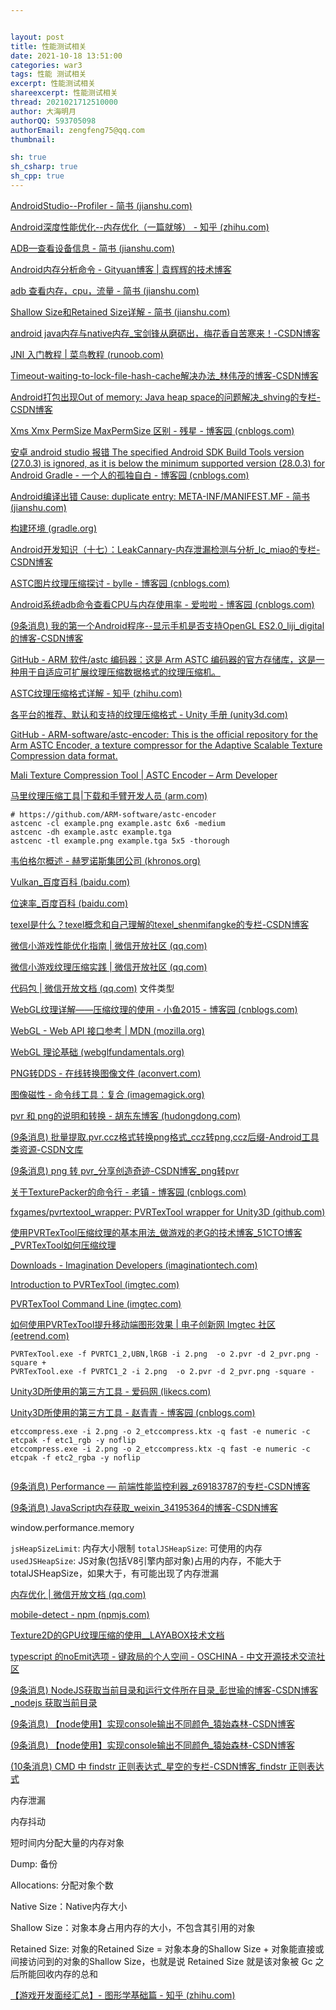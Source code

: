```yaml
---


layout: post
title: 性能测试相关
date: 2021-10-18 13:51:00
categories: war3
tags: 性能 测试相关
excerpt: 性能测试相关
shareexcerpt: 性能测试相关
thread: 2021021712510000
author: 大海明月
authorQQ: 593705098
authorEmail: zengfeng75@qq.com
thumbnail:

sh: true
sh_csharp: true
sh_cpp: true
---
```




[AndroidStudio--Profiler - 简书 (jianshu.com)](https://www.jianshu.com/p/81f6cc3d0932)

[Android深度性能优化--内存优化（一篇就够） - 知乎 (zhihu.com)](https://zhuanlan.zhihu.com/p/111436353)

[ADB—查看设备信息 - 简书 (jianshu.com)](https://www.jianshu.com/p/811741a2ad97)

[Android内存分析命令 - Gityuan博客 | 袁辉辉的技术博客](http://gityuan.com/2016/01/02/memory-analysis-command/)

[adb 查看内存，cpu，流量 - 简书 (jianshu.com)](https://www.jianshu.com/p/6eca57b5885e)

[Shallow Size和Retained Size详解 - 简书 (jianshu.com)](https://www.jianshu.com/p/851b5bb0a4d4)

[android java内存与native内存_宝剑锋从磨砺出，梅花香自苦寒来！-CSDN博客](https://blog.csdn.net/dajian790626/article/details/9453815?utm_medium=distribute.pc_relevant.none-task-blog-2~default~CTRLIST~default-3.no_search_link&depth_1-utm_source=distribute.pc_relevant.none-task-blog-2~default~CTRLIST~default-3.no_search_link)

[JNI 入门教程 | 菜鸟教程 (runoob.com)](https://www.runoob.com/w3cnote/jni-getting-started-tutorials.html)





[Timeout-waiting-to-lock-file-hash-cache解决办法_林伟茂的博客-CSDN博客](https://blog.csdn.net/weixin_42814000/article/details/107500661)

[Android打包出现Out of memory: Java heap space的问题解决_shving的专栏-CSDN博客](https://blog.csdn.net/shving/article/details/103271661)

[Xms Xmx PermSize MaxPermSize 区别 - 残星 - 博客园 (cnblogs.com)](https://www.cnblogs.com/mingforyou/p/2378143.html)

[安卓 android studio 报错 The specified Android SDK Build Tools version (27.0.3) is ignored, as it is below the minimum supported version (28.0.3) for Android Gradle - 一个人的孤独自白 - 博客园 (cnblogs.com)](https://www.cnblogs.com/-mrl/p/11130857.html)

[Android编译出错 Cause: duplicate entry: META-INF/MANIFEST.MF - 简书 (jianshu.com)](https://www.jianshu.com/p/88696b05182b)

[构建环境 (gradle.org)](https://docs.gradle.org/current/userguide/build_environment.html)

[Android开发知识（十七）：LeakCannary-内存泄漏检测与分析_lc_miao的专栏-CSDN博客](https://blog.csdn.net/lc_miao/article/details/86554617)

[ASTC图片纹理压缩探讨 - bylle - 博客园 (cnblogs.com)](https://www.cnblogs.com/bylle/p/12212823.html)

[Android系统adb命令查看CPU与内存使用率 - 爱啦啦 - 博客园 (cnblogs.com)](https://www.cnblogs.com/wucaiyun1/p/6559565.html)

[(9条消息) 我的第一个Android程序--显示手机是否支持OpenGL ES2.0_liji_digital的博客-CSDN博客](https://blog.csdn.net/liji_digital/article/details/79326696)



[GitHub - ARM 软件/astc 编码器：这是 Arm ASTC 编码器的官方存储库，这是一种用于自适应可扩展纹理压缩数据格式的纹理压缩机。](https://github.com/ARM-software/astc-encoder)

[ASTC纹理压缩格式详解 - 知乎 (zhihu.com)](https://zhuanlan.zhihu.com/p/158740249)

[各平台的推荐、默认和支持的纹理压缩格式 - Unity 手册 (unity3d.com)](https://docs.unity3d.com/cn/current/Manual/class-TextureImporterOverride.html)

[GitHub - ARM-software/astc-encoder: This is the official repository for the Arm ASTC Encoder, a texture compressor for the Adaptive Scalable Texture Compression data format.](https://github.com/ARM-software/astc-encoder)

[Mali Texture Compression Tool | ASTC Encoder – Arm Developer](https://developer.arm.com/tools-and-software/graphics-and-gaming/mali-texture-compression-tool/astc-encoder)

[马里纹理压缩工具|下载和手臂开发人员 (arm.com)](https://developer.arm.com/tools-and-software/graphics-and-gaming/mali-texture-compression-tool/downloads)



```
# https://github.com/ARM-software/astc-encoder
astcenc -cl example.png example.astc 6x6 -medium
astcenc -dh example.astc example.tga
astcenc -tl example.png example.tga 5x5 -thorough
```







[韦伯格尔概述 - 赫罗诺斯集团公司 (khronos.org)](https://www.khronos.org/webgl/)

[Vulkan_百度百科 (baidu.com)](https://baike.baidu.com/item/Vulkan/17543632?fr=aladdin)

[位速率_百度百科 (baidu.com)](https://baike.baidu.com/item/位速率/12715320)

[texel是什么？texel概念和自己理解的texel_shenmifangke的专栏-CSDN博客](https://blog.csdn.net/shenmifangke/article/details/56676471)



[微信小游戏性能优化指南 | 微信开放社区 (qq.com)](https://developers.weixin.qq.com/community/minigame/doc/000806f38504b0147289a102c5bc04)

[微信小游戏纹理压缩实践 | 微信开放社区 (qq.com)](https://developers.weixin.qq.com/community/minigame/doc/0002a69c534c88d388693f5a756804)

[代码包 | 微信开放文档 (qq.com)](https://developers.weixin.qq.com/minigame/dev/guide/framework/code-package.html#文件类型) 文件类型



[WebGL纹理详解——压缩纹理的使用 - 小鱼2015 - 博客园 (cnblogs.com)](https://www.cnblogs.com/xyptechnology/p/12784668.html)

[WebGL - Web API 接口参考 | MDN (mozilla.org)](https://developer.mozilla.org/zh-CN/docs/Web/API/WebGL_API#webgl_2)

[WebGL 理论基础 (webglfundamentals.org)](https://webglfundamentals.org/webgl/lessons/zh_cn/)



[PNG转DDS - 在线转换图像文件 (aconvert.com)](https://www.aconvert.com/cn/image/png-to-dds/)



[图像磁性 - 命令线工具：复合 (imagemagick.org)](https://imagemagick.org/script/composite.php)



[pvr 和 png的说明和转换 - 胡东东博客 (hudongdong.com)](https://blog.hudongdong.com/skill/122.html)

[(9条消息) 批量提取.pvr.ccz格式转换png格式_ccz转png,ccz后缀-Android工具类资源-CSDN文库](https://download.csdn.net/download/qq_16763777/7534503?spm=1001.2101.3001.5697)

[(9条消息) png 转 pvr_分享创造奇迹-CSDN博客_png转pvr](https://blog.csdn.net/Yinyangyuan/article/details/77105064?spm=1001.2101.3001.6650.2&utm_medium=distribute.pc_relevant.none-task-blog-2~default~OPENSEARCH~default-2.no_search_link&depth_1-utm_source=distribute.pc_relevant.none-task-blog-2~default~OPENSEARCH~default-2.no_search_link)

[关于TexturePacker的命令行 - 老镇 - 博客园 (cnblogs.com)](https://www.cnblogs.com/sandal1980/articles/3904623.html)

[fxgames/pvrtextool_wrapper: PVRTexTool wrapper for Unity3D (github.com)](https://github.com/fxgames/pvrtextool_wrapper)

[使用PVRTexTool压缩纹理的基本用法_做游戏的老G的技术博客_51CTO博客_PVRTexTool如何压缩纹理](https://blog.51cto.com/goldlion/1539215)

[Downloads - Imagination Developers (imaginationtech.com)](https://developer.imaginationtech.com/downloads/)

[Introduction to PVRTexTool (imgtec.com)](https://docs.imgtec.com/oxy_ex-2/UtilitiesSrc/PVRTexTool/Documentation/PVRTexTool_Manual/topics/pvrtextool_introduction.html?__hstc=83658185.f554388c38954a9b04e6a61f36df0756.1635407087454.1635407087454.1635407087454.1&__hssc=83658185.5.1635407087454&__hsfp=1675283027)

[PVRTexTool Command Line (imgtec.com)](https://docs.imgtec.com/oxy_ex-2/UtilitiesSrc/PVRTexTool/Documentation/PVRTexTool_Manual/topics/pvrtextool_commandline.html)

[如何使用PVRTexTool提升移动端图形效果 | 电子创新网 Imgtec 社区 (eetrend.com)](http://imgtec.eetrend.com/content/2020/100050623.html)



```
PVRTexTool.exe -f PVRTC1_2,UBN,lRGB -i 2.png  -o 2.pvr -d 2_pvr.png -square +
PVRTexTool.exe -f PVRTC1_2 -i 2.png  -o 2.pvr -d 2_pvr.png -square -
```



[Unity3D所使用的第三方工具 - 爱码网 (likecs.com)](https://www.likecs.com/show-426933.html)

[Unity3D所使用的第三方工具 - 赵青青 - 博客园 (cnblogs.com)](https://www.cnblogs.com/zhaoqingqing/p/5651776.html)





```
etccompress.exe -i 2.png -o 2_etccompress.ktx -q fast -e numeric -c etcpak -f etc1_rgb -y noflip
etccompress.exe -i 2.png -o 2_etccompress.ktx -q fast -e numeric -c etcpak -f etc2_rgba -y noflip
 
```





[(9条消息) Performance — 前端性能监控利器_z69183787的专栏-CSDN博客](https://blog.csdn.net/z69183787/article/details/78513819)

[(9条消息) JavaScript内存获取_weixin_34195364的博客-CSDN博客](https://blog.csdn.net/weixin_34195364/article/details/91423220)

window.performance.memory

`jsHeapSizeLimit`: 内存大小限制
`totalJSHeapSize`: 可使用的内存
`usedJSHeapSize`: JS对象(包括V8引擎内部对象)占用的内存，不能大于totalJSHeapSize，如果大于，有可能出现了内存泄漏



[内存优化 | 微信开放文档 (qq.com)](https://developers.weixin.qq.com/minigame/dev/guide/best-practice/memory.html)

[mobile-detect - npm (npmjs.com)](https://www.npmjs.com/package/mobile-detect)

[Texture2D的GPU纹理压缩的使用__LAYABOX技术文档](https://ldc2.layabox.com/doc/?nav=zh-ts-4-14-7)





[typescript 的noEmit选项 - 键政局的个人空间 - OSCHINA - 中文开源技术交流社区](https://my.oschina.net/u/4564900/blog/4893389)

[(9条消息) NodeJS获取当前目录和运行文件所在目录_彭世瑜的博客-CSDN博客_nodejs 获取当前目录](https://blog.csdn.net/mouday/article/details/105325635)

[(9条消息) 【node使用】实现console输出不同颜色_猿始森林-CSDN博客](https://blog.csdn.net/guang_s/article/details/90380581)

[(9条消息) 【node使用】实现console输出不同颜色_猿始森林-CSDN博客](https://blog.csdn.net/guang_s/article/details/90380581)



[(10条消息) CMD 中 findstr 正则表达式_星空的专栏-CSDN博客_findstr 正则表达式](https://blog.csdn.net/chaofanwei/article/details/13621435)



内存泄漏

内存抖动

短时间内分配大量的内存对象



Dump: 备份

Allocations: 分配对象个数

Native Size：Native内存大小

Shallow Size：对象本身占用内存的大小，不包含其引用的对象

Retained Size: 对象的Retained Size = 对象本身的Shallow Size + 对象能直接或间接访问到的对象的Shallow Size，也就是说 Retained Size 就是该对象被 Gc 之后所能回收内存的总和





[【游戏开发面经汇总】- 图形学基础篇 - 知乎 (zhihu.com)](https://zhuanlan.zhihu.com/p/430541328)

